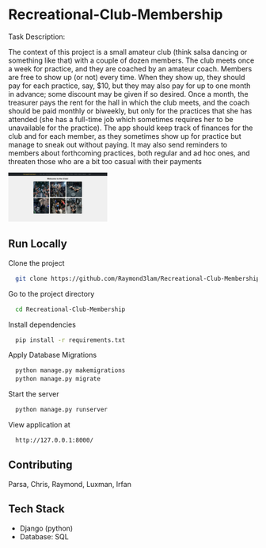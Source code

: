 # Recreational-Club-Membership

Task Description:

The context of this project is a small amateur club (think salsa dancing or something like that) with a couple of dozen members. 
The club meets once a week for practice, and they are coached by an amateur coach. 
Members are free to show up (or not) every time. When they show up, they should pay for each practice, say, $10, but they may also pay for up to one month in advance; some discount may be given if so desired. 
Once a month, the treasurer pays the rent for the hall in which the club meets, and the coach should be paid monthly or biweekly, but only for the practices that she has attended (she has a full-time job which sometimes requires her to be unavailable for the practice). 
The app should keep track of finances for the club and for each member, as they sometimes show up for practice but manage to sneak out without paying. 
It may also send reminders to members about forthcoming practices, both regular and ad hoc ones, and threaten those who are a bit too casual with their payments

<img src="./images/homepage.png" width="200" />

## Run Locally

Clone the project

```bash
  git clone https://github.com/Raymond3lam/Recreational-Club-Membership.git
```

Go to the project directory

```bash
  cd Recreational-Club-Membership 
```

Install dependencies

```bash
  pip install -r requirements.txt
```

Apply Database Migrations

```bash
  python manage.py makemigrations
  python manage.py migrate
```

Start the server

```bash
  python manage.py runserver
```

View application at

```bash
  http://127.0.0.1:8000/
```

## Contributing

Parsa, Chris, Raymond, Luxman, Irfan

## Tech Stack

- Django (python)
- Database: SQL

